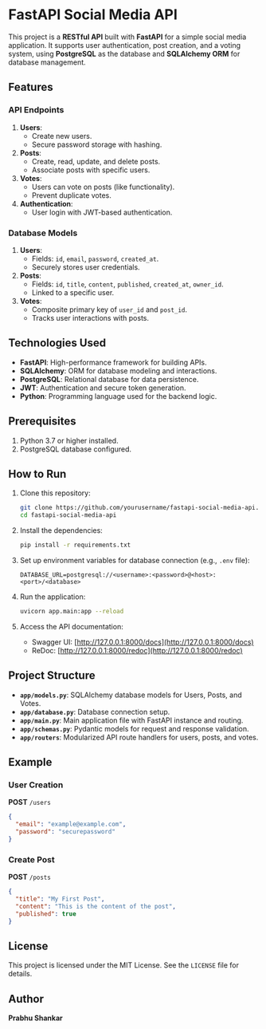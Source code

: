 # FastAPI Social Media API

This project is a **RESTful API** built with **FastAPI** for a simple social media application. It supports user authentication, post creation, and a voting system, using **PostgreSQL** as the database and **SQLAlchemy ORM** for database management.

## Features

### API Endpoints
1. **Users**:
   - Create new users.
   - Secure password storage with hashing.
2. **Posts**:
   - Create, read, update, and delete posts.
   - Associate posts with specific users.
3. **Votes**:
   - Users can vote on posts (like functionality).
   - Prevent duplicate votes.
4. **Authentication**:
   - User login with JWT-based authentication.

### Database Models
1. **Users**:
   - Fields: `id`, `email`, `password`, `created_at`.
   - Securely stores user credentials.
2. **Posts**:
   - Fields: `id`, `title`, `content`, `published`, `created_at`, `owner_id`.
   - Linked to a specific user.
3. **Votes**:
   - Composite primary key of `user_id` and `post_id`.
   - Tracks user interactions with posts.

## Technologies Used
- **FastAPI**: High-performance framework for building APIs.
- **SQLAlchemy**: ORM for database modeling and interactions.
- **PostgreSQL**: Relational database for data persistence.
- **JWT**: Authentication and secure token generation.
- **Python**: Programming language used for the backend logic.

## Prerequisites

1. Python 3.7 or higher installed.
2. PostgreSQL database configured.

## How to Run

1. Clone this repository:
   ```bash
   git clone https://github.com/yourusername/fastapi-social-media-api.git
   cd fastapi-social-media-api
   ```

2. Install the dependencies:
   ```bash
   pip install -r requirements.txt
   ```

3. Set up environment variables for database connection (e.g., `.env` file):
   ```
   DATABASE_URL=postgresql://<username>:<password>@<host>:<port>/<database>
   ```

4. Run the application:
   ```bash
   uvicorn app.main:app --reload
   ```

5. Access the API documentation:
   - Swagger UI: [http://127.0.0.1:8000/docs](http://127.0.0.1:8000/docs)
   - ReDoc: [http://127.0.0.1:8000/redoc](http://127.0.0.1:8000/redoc)

## Project Structure
- **`app/models.py`**: SQLAlchemy database models for Users, Posts, and Votes.
- **`app/database.py`**: Database connection setup.
- **`app/main.py`**: Main application file with FastAPI instance and routing.
- **`app/schemas.py`**: Pydantic models for request and response validation.
- **`app/routers`**: Modularized API route handlers for users, posts, and votes.

## Example

### User Creation
**POST** `/users`
```json
{
  "email": "example@example.com",
  "password": "securepassword"
}
```

### Create Post
**POST** `/posts`
```json
{
  "title": "My First Post",
  "content": "This is the content of the post",
  "published": true
}
```

## License
This project is licensed under the MIT License. See the `LICENSE` file for details.

## Author
**Prabhu Shankar**  

